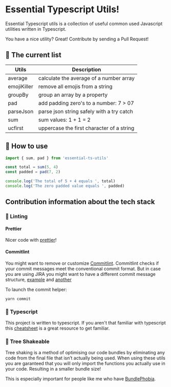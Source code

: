 # Essential Typescript Utils!

Essential Typescript utils is a collection of useful common used Javascript utilities written in Typescript.

You have a nice utility?
Great! Contribute by sending a Pull Request!

## 📄 The current list

| Utils         | Description                                    |
| ------------- |------------------------------------------------|
| average       | calculate the average of a number array        |
| emojiKiller   | remove all emojis from a string                |
| groupBy       | group an array by a property                   |
| pad           | add padding zero's to a number: 7 > 07         |
| parseJson     | parse json string safely with a try catch      |
| sum           | sum values: 1 + 1 = 2                          |
| ucfirst       | uppercase the first character of a string      |


## 🎉 How to use

```typescript
import { sum, pad } from 'essential-ts-utils'

const total = sum(5, 4)
const padded = pad(7, 2)

console.log('The total of 5 + 4 equals ', total)
console.log('The zero padded value equals ', padded)

```

## Contribution information about the tech stack

### 🚩 Linting

#### Prettier
Nicer code with [prettier](https://prettier.io/)!


#### Commitlint
You might want to remove or customize [Commitlint](https://github.com/conventional-changelog/commitlint).
Commitlint checks if your commit messages meet the conventional commit format. But in case you are using JIRA you might want to have a different commit message structure, [example](https://github.com/Gherciu/commitlint-jira) and [another](https://www.npmjs.com/package/commitlint-config-jira)

To launch the commit helper:
```
yarn commit
```


### 🚀 Typescript
This project is written to typescript. If you aren't that familiar with typescript this [cheatsheet](https://github.com/typescript-cheatsheets/react-typescript-cheatsheet) is a great resource to get familiar.


### 🌲 Tree Shakeable
Tree shaking is a method of optimising our code bundles by eliminating any code from the final file that isn’t actually being used.
When using these utils you are garanteed that you will only import the functions you actually use in your code. Resulting in a smaller bundle size!

This is especially important for people like me who have [BundlePhobia](https://bundlephobia.com/result?p=essential-ts-utils).